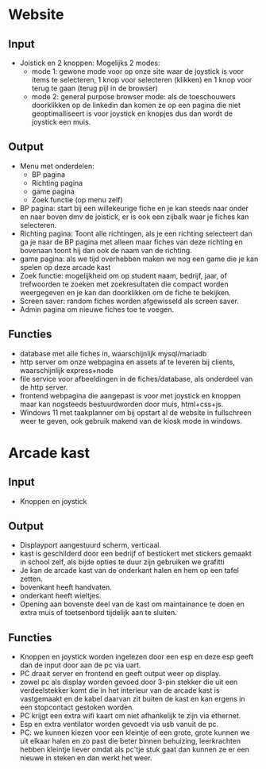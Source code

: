 # Website
## Input
- Joistick en 2 knoppen: Mogelijks 2 modes:
    - mode 1: gewone mode voor op onze site waar de joystick is voor items te selecteren, 1 knop voor selecteren (klikken) en 1 knop voor terug te gaan (terug pijl in de browser)
    - mode 2: general purpose browser mode: als de toeschouwers doorklikken op de linkedin dan komen ze op een pagina die niet geoptimalliseert is voor joystick en knopjes dus dan wordt de joystick een muis.

## Output
- Menu met onderdelen:
    - BP pagina
    - Richting pagina
    - game pagina
    - Zoek functie (op menu zelf)
- BP pagina: start bij een willekeurige fiche en je kan steeds naar onder en naar boven dmv de joistick, er is ook een zijbalk waar je fiches kan selecteren.
- Richting pagina: Toont alle richtingen, als je een richting selecteert dan ga je naar de BP pagina met alleen maar fiches van deze richting en bovenaan toont hij dan ook de naam van de richting.
- game pagina: als we tijd overhebben maken we nog een game die je kan spelen op deze arcade kast
- Zoek functie: mogelijkheid om op student naam, bedrijf, jaar, of trefwoorden te zoeken met zoekresultaten die compact worden weergegeven en je kan dan doorklikken om de fiche te bekijken.
- Screen saver: random fiches worden afgewisseld als screen saver.
- Admin pagina om nieuwe fiches toe te voegen.

## Functies
- database met alle fiches in, waarschijnlijk mysql/mariadb
- http server om onze webpagina en assets af te leveren bij clients, waarschijnlijk express+node
- file service voor afbeeldingen in de fiches/database, als onderdeel van de http server.
- frontend webpagina die aangepast is voor met joystick en knoppen maar kan nogsteeds bestuurdworden door muis, html+css+js.
- Windows 11 met taakplanner om bij opstart al de website in fullschreen weer te geven, ook gebruik makend van de kiosk mode in windows.

# Arcade kast
## Input
- Knoppen en joystick

## Output
- Displayport aangestuurd scherm, verticaal.
- kast is geschilderd door een bedrijf of bestickert met stickers gemaakt in school zelf, als bijde opties te duur zijn gebruiken we grafitti
- Je kan de arcade kast van de onderkant halen en hem op een tafel zetten.
- bovenkant heeft handvaten.
- onderkant heeft wieltjes.
- Opening aan bovenste deel van de kast om maintainance te doen en extra muis of toetsenbord tijdelijk aan te sluiten. 

## Functies
- Knoppen en joystick worden ingelezen door een esp en deze esp geeft dan de input door aan de pc via uart.
- PC draait server en frontend en geeft output weer op display.
- zowel pc als display worden gevoed door 3-pin stekker die uit een verdeelstekker komt die in het interieur van de arcade kast is vastgemaakt en de kabel daarvan zit buiten de kast en kan ergens in een stopcontact gestoken worden.
- PC krijgt een extra wifi kaart om niet afhankelijk te zijn via ethernet.
- Esp en extra ventilator worden gevoedt via usb vanuit de pc.
- PC: we kunnen kiezen voor een kleintje of een grote, grote kunnen we uit elkaar halen en zo past die beter binnen behuizing, leerkrachten hebben kleintje liever omdat als pc'tje stuk gaat dan kunnen ze er een nieuwe in steken en dan werkt het weer.
